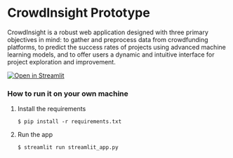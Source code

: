# CrowdInsight Prototype

CrowdInsight is a robust web application designed with three primary objectives in mind: to gather and preprocess data from crowdfunding platforms, to predict the success rates of projects using advanced machine learning models, and to offer users a dynamic and intuitive interface for project exploration and improvement.

[![Open in Streamlit](https://static.streamlit.io/badges/streamlit_badge_black_white.svg)](https://stream-lit-test.streamlit.app/)

### How to run it on your own machine

1. Install the requirements

   ```
   $ pip install -r requirements.txt
   ```

2. Run the app

   ```
   $ streamlit run streamlit_app.py
   ```
